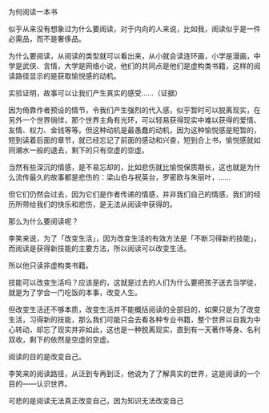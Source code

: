 为何阅读一本书

似乎从来没有想象过为什么要阅读，对于内向的人来说，比如我，阅读似乎是一件必需品，而不是奢侈品。

为什么要阅读，从阅读的类型就可以看出来，从小就会读连环画，小学是漫画，中学是武侠、言情，大学是网络小说，他们的共同点是他们是虚构类书籍，这样的阅读路径显示的是获取愉悦感的动机。

实验证明，故事可以让我们产生真实的感受……（证据）

因为倚靠作者预设的情节，令我们产生强烈的代入感，似乎暂时可以脱离现实，在另外一个世界徜徉，那个世界主角有光环，可以轻易获得现实中难以获得的爱情、友情、权力、金钱等等。但这种动机是最愚蠢的动机，因为这种愉悦感是短暂的，短到读着后面的章节，就已经忘记了前面的感动和兴奋，短到合上书，愉悦感就如同潮水一般的退去，剩下的只有空虚的空虚。

当然有些深沉的情感，是不易忘却的，比如悲伤就比愉悦保质期长，这也就是为什么流传最久的故事都是悲伤的：梁山伯与祝英台，罗密欧与朱丽叶，……

但它们仍然会过去，因为它们是作者传递的情感，并非我们自己的情感，我们的经历所带给我们的快乐和悲伤，是无法从阅读中获得的。

那么为什么要阅读呢？

李笑来说，为了「改变生活」，因为改变生活的有效方法是「不断习得新的技能」，而阅读是获得新技能的主要方法，所以阅读可以改变生活。

所以他只读非虚构类书籍。

技能可以改变生活吗？应该是的，这就是过去的人们为什么要把孩子送去当学徒，就是为了学会一门吃饭的本事，改变人生。

但改变生活还不够本质，改变生活并不能概括阅读的全部目的，如果只是为了改变生活，习得新的技能，那么我们可能只会去看各种专业书籍，整个世界以自我为中心转动，却忘了现实并非如此，这也是一种脱离现实，直到有一天著作等身、名利双收，剩下的依然是空虚的空虚。

阅读的目的是改变自己。

李笑来的阅读路径，从泛到专再到泛，他说为了了解真实的世界，这是阅读的一个目的——认识世界。



可悲的是阅读无法真正改变自己，因为知识无法改变自己
